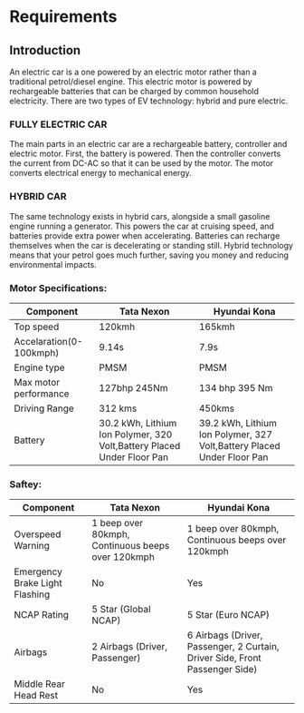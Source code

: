 # Requirements

## Introduction
An electric car is a one powered by an electric motor rather than a traditional petrol/diesel engine. This electric motor is powered by rechargeable batteries that can be charged by common household electricity. There are two types of EV technology: hybrid and pure electric.
### FULLY ELECTRIC CAR
The main parts in an electric car are a rechargeable battery, controller and electric motor. First, the battery is powered. Then the controller converts the current from DC-AC so that it can be used by the motor. The motor converts electrical energy to mechanical energy.
### HYBRID CAR
The same technology exists in hybrid cars, alongside a small gasoline engine running a generator. This powers the car at cruising speed, and batteries provide extra power when accelerating. Batteries can recharge themselves when the car is decelerating or standing still. Hybrid technology means that your petrol goes much further, saving you money and reducing environmental impacts.
### Motor Specifications:
Component   |     Tata Nexon       | Hyundai Kona |
---------|------------------|-------------|
Top speed |120kmh  | 165kmh|
Accelaration(0-100kmph) |9.14s  | 7.9s |
Engine type |PMSM  | PMSM |
Max motor performance |127bhp 245Nm  |134 bhp 395 Nm|
Driving Range|312 kms  | 450kms|
Battery |30.2 kWh, Lithium Ion Polymer, 320 Volt,Battery Placed Under Floor Pan  | 39.2 kWh, Lithium Ion Polymer, 327 Volt,Battery Placed Under Floor Pan	|

### Saftey:
Component   |     Tata Nexon       | Hyundai Kona |
---------|------------------|-------------|
Overspeed Warning |1 beep over 80kmph, Continuous beeps over 120kmph  | 1 beep over 80kmph, Continuous beeps over 120kmph|
Emergency Brake Light Flashing |No  | Yes |
NCAP Rating |5 Star (Global NCAP)  | 5 Star (Euro NCAP) |
Airbags |2 Airbags (Driver, Passenger)  |6 Airbags (Driver, Passenger, 2 Curtain, Driver Side, Front Passenger Side)|
Middle Rear Head Rest|No  | Yes|
